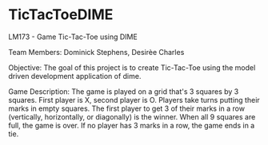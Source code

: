 # TicTacToeDIME
LM173 - Game Tic-Tac-Toe using DIME 

Team Members:
Dominick Stephens, Desirèe Charles

Objective:
The goal of this project is to create Tic-Tac-Toe using the model driven development application of dime.

Game Description:
The game is played on a grid that's 3 squares by 3 squares. First player is X, second player is O. Players take turns putting their marks in empty squares. The first player to get 3 of their marks in a row (vertically, horizontally, or diagonally) is the winner. When all 9 squares are full, the game is over. If no player has 3 marks in a row, the game ends in a tie.
